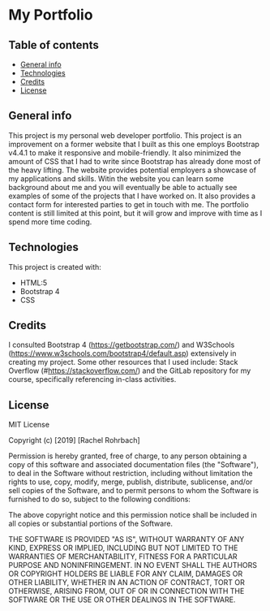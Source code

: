# My Portfolio

## Table of contents
* [General info](#general-info)
* [Technologies](#technologies)
* [Credits](#credits)
* [License](#license)

## General info
This project is my personal web developer portfolio. This project is an improvement on a former website that I built as this one employs Bootstrap v4.4.1 to make it responsive and mobile-friendly. It also minimized the amount of CSS that I had to write since Bootstrap has already done most of the heavy lifting. The website provides potential employers a showcase of my applications and skills. Witin the website you can learn some background about me and you will eventually be able to actually see examples of some of the projects that I have worked on. It also provides a contact form for interested parties to get in touch with me. The portfolio content is still limited at this point, but it will grow and improve with time as I spend more time coding. 
	
## Technologies
This project is created with:
* HTML:5
* Bootstrap 4
* CSS

## Credits
I consulted Bootstrap 4 (https://getbootstrap.com/) and W3Schools (https://www.w3schools.com/bootstrap4/default.asp) extensively in creating my project. Some other resources that I used include: Stack Overflow (#https://stackoverflow.com/) and the GitLab repository for my course, specifically referencing in-class activities. 

## License
MIT License

Copyright (c) [2019] [Rachel Rohrbach]

Permission is hereby granted, free of charge, to any person obtaining a copy
of this software and associated documentation files (the "Software"), to deal
in the Software without restriction, including without limitation the rights
to use, copy, modify, merge, publish, distribute, sublicense, and/or sell
copies of the Software, and to permit persons to whom the Software is
furnished to do so, subject to the following conditions:

The above copyright notice and this permission notice shall be included in all
copies or substantial portions of the Software.

THE SOFTWARE IS PROVIDED "AS IS", WITHOUT WARRANTY OF ANY KIND, EXPRESS OR
IMPLIED, INCLUDING BUT NOT LIMITED TO THE WARRANTIES OF MERCHANTABILITY,
FITNESS FOR A PARTICULAR PURPOSE AND NONINFRINGEMENT. IN NO EVENT SHALL THE
AUTHORS OR COPYRIGHT HOLDERS BE LIABLE FOR ANY CLAIM, DAMAGES OR OTHER
LIABILITY, WHETHER IN AN ACTION OF CONTRACT, TORT OR OTHERWISE, ARISING FROM,
OUT OF OR IN CONNECTION WITH THE SOFTWARE OR THE USE OR OTHER DEALINGS IN THE
SOFTWARE.